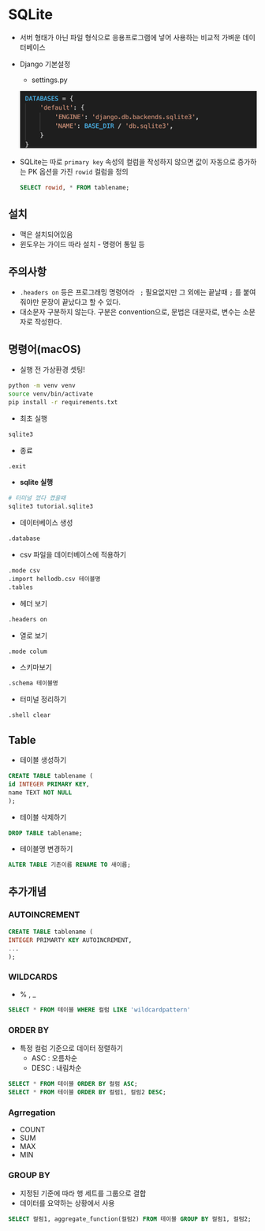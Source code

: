 # SQLite

- 서버 형태가 아닌 파일 형식으로 응용프로그램에 넣어 사용하는 비교적 가벼운 데이터베이스

- Django 기본설정

  - settings.py

  ![image-20210915004710479](SQLite.assets/image-20210915004710479.png)



- SQLite는 따로 `primary key` 속성의 컬럼을 작성하지 않으면 값이 자동으로 증가하는 PK 옵션을 가진 `rowid` 컬럼을 정의

  ```sql
  SELECT rowid, * FROM tablename;
  ```

  

## 설치

- 맥은 설치되어있음
- 윈도우는 가이드 따라 설치 - 명령어 통일 등 



## 주의사항

- `.headers on` 등은 프로그래밍 명령어라 ` ;` 필요없지만 그 외에는 끝날때 `;` 를 붙여줘야만 문장이 끝났다고 할 수 있다.
- 대소문자 구분하지 않는다. 구분은 convention으로, 문법은 대문자로, 변수는 소문자로 작성한다.



## 명령어(macOS)

- 실행 전 가상환경 셋팅!

```bash
python -m venv venv
source venv/bin/activate
pip install -r requirements.txt
```

- 최초 실행

```bash
sqlite3
```

- 종료

```bash
.exit
```

- **sqlite 실행**

```bash
# 터미널 껐다 켰을때
sqlite3 tutorial.sqlite3 
```

- 데이터베이스 생성

```bash
.database
```

- csv 파일을 데이터베이스에 적용하기

```bash
.mode csv
.import hellodb.csv 테이블명
.tables
```

- 헤더 보기

```bash
.headers on
```

- 열로 보기

```bash
.mode colum
```

- 스키마보기

```bash
.schema 테이블명
```

- 터미널 정리하기

```bash
.shell clear
```



## Table 

- 테이블 생성하기

```sql
CREATE TABLE tablename (
id INTEGER PRIMARY KEY,
name TEXT NOT NULL
);
```

- 테이블 삭제하기

```sql
DROP TABLE tablename;
```

- 테이블명 변경하기

```sql
ALTER TABLE 기존이름 RENAME TO 새이름;
```



## 추가개념

### AUTOINCREMENT

```sql
CREATE TABLE tablename (
INTEGER PRIMARTY KEY AUTOINCREMENT,
...
);
```



### WILDCARDS

- % , _ 

```sql
SELECT * FROM 테이블 WHERE 컬럼 LIKE 'wildcardpattern'
```



### ORDER BY

- 특정 컬럼 기준으로 데이터 정렬하기
  - ASC : 오름차순
  - DESC : 내림차순

```sql
SELECT * FROM 테이블 ORDER BY 컬럼 ASC;
SELECT * FROM 테이블 ORDER BY 컬럼1, 컬럼2 DESC;
```



### Agrregation

- COUNT
- SUM
- MAX
- MIN



### GROUP BY

- 지정된 기준에 따라 행 세트를 그룹으로 결합
- 데이터를 요약하는 상황에서 사용

```sql
SELECT 컬럼1, aggregate_function(컬럼2) FROM 테이블 GROUP BY 컬럼1, 컬럼2;
```
